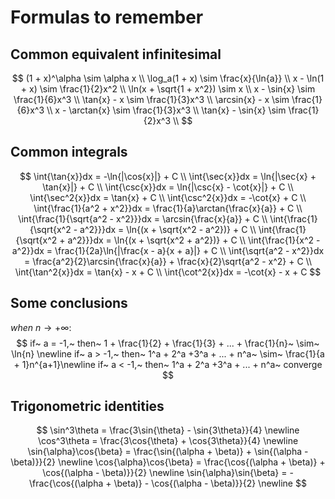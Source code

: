 # Formulas to remember
## Common equivalent infinitesimal
$$
    (1 + x)^\alpha \sim \alpha x \\
    \log_a(1 + x) \sim \frac{x}{\ln{a}} \\
    x - \ln(1 + x) \sim \frac{1}{2}x^2 \\
    \ln(x + \sqrt{1 + x^2}) \sim x \\
    x - \sin{x} \sim \frac{1}{6}x^3 \\
    \tan{x} - x \sim \frac{1}{3}x^3 \\
    \arcsin{x} - x \sim \frac{1}{6}x^3 \\
    x - \arctan{x} \sim \frac{1}{3}x^3 \\
    \tan{x} - \sin{x} \sim \frac{1}{2}x^3 \\
$$
## Common integrals
$$
    \int{\tan{x}}dx = -\ln{|\cos{x}|} + C \\
    \int{\sec{x}}dx = \ln{|\sec{x} + \tan{x}|} + C \\
    \int{\csc{x}}dx = \ln{|\csc{x} - \cot{x}|} + C \\
    \int{\sec^2{x}}dx = \tan{x} + C \\
    \int{\csc^2{x}}dx = -\cot{x} + C \\
    \int{\frac{1}{a^2 + x^2}}dx = \frac{1}{a}\arctan{\frac{x}{a}} + C \\
    \int{\frac{1}{\sqrt{a^2 - x^2}}}dx = \arcsin{\frac{x}{a}} + C \\
    \int{\frac{1}{\sqrt{x^2 - a^2}}}dx = \ln{(x + \sqrt{x^2 - a^2})} + C \\
    \int{\frac{1}{\sqrt{x^2 + a^2}}}dx = \ln{(x + \sqrt{x^2 + a^2})} + C \\
    \int{\frac{1}{x^2 - a^2}}dx = \frac{1}{2a}\ln{|\frac{x - a}{x + a}|} + C \\
    \int{\sqrt{a^2 - x^2}}dx = \frac{a^2}{2}\arcsin{\frac{x}{a}} + \frac{x}{2}\sqrt{a^2 - x^2} + C \\
    \int{\tan^2{x}}dx = \tan{x} - x + C \\
    \int{\cot^2{x}}dx = -\cot{x} - x + C
$$
## Some conclusions
$when~ n \to +\infty:$
$$
    if~ a = -1,~ then~ 1 + \frac{1}{2} + \frac{1}{3} + ... + \frac{1}{n}~ \sim~ \ln{n} \newline
    if~ a > -1,~ then~ 1^a + 2^a +3^a + ... + n^a~ \sim~ \frac{1}{a + 1}n^{a+1}\newline
    if~ a < -1,~ then~ 1^a + 2^a +3^a + ... + n^a~ converge
$$
## Trigonometric identities
$$
    \sin^3\theta = \frac{3\sin{\theta} - \sin{3\theta}}{4} \newline
    \cos^3\theta = \frac{3\cos{\theta} + \cos{3\theta}}{4} \newline
    \sin{\alpha}\cos{\beta} = \frac{\sin{(\alpha + \beta)} + \sin{(\alpha - \beta)}}{2} \newline
    \cos{\alpha}\cos{\beta} = \frac{\cos{(\alpha + \beta)} + \cos{(\alpha - \beta)}}{2} \newline
    \sin{\alpha}\sin{\beta} = -\frac{\cos{(\alpha + \beta)} - \cos{(\alpha - \beta)}}{2} \newline
$$